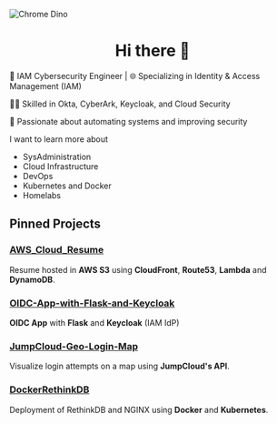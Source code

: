 ![Chrome Dino](https://mir-s3-cdn-cf.behance.net/project_modules/max_1200/4ff07986208593.5d9a654e92f36.gif)

<h1 align="center">Hi there 👋</h1>

💼 IAM Cybersecurity Engineer | 🌐 Specializing in Identity & Access Management (IAM)

👨‍💻 Skilled in Okta, CyberArk, Keycloak, and Cloud Security

🚀 Passionate about automating systems and improving security

I want to learn more about 
  - SysAdministration
  - Cloud Infrastructure
  - DevOps
  - Kubernetes and Docker
  - Homelabs

## Pinned Projects

### [AWS_Cloud_Resume](https://github.com/korah91/AWS_Cloud_Resume)
Resume hosted in **AWS S3** using **CloudFront**, **Route53**, **Lambda** and **DynamoDB**.

### [OIDC-App-with-Flask-and-Keycloak](https://github.com/korah91/OIDC-App-with-Flask-and-Keycloak)
**OIDC App** with **Flask** and **Keycloak** (IAM IdP)

### [JumpCloud-Geo-Login-Map](https://github.com/username/JumpCloud-Geo-Login-Map)
Visualize login attempts on a map using **JumpCloud's API**.

### [DockerRethinkDB](https://github.com/korah91/DockerRethinkDB)
Deployment of RethinkDB and NGINX using **Docker** and **Kubernetes**.

<p align="left">
</p>
